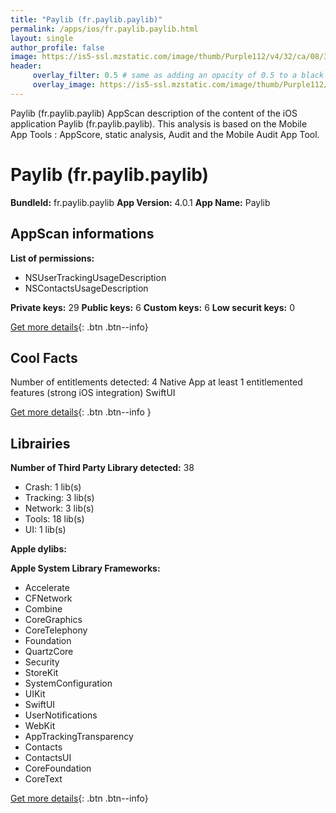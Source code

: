 ```yaml
---
title: "Paylib (fr.paylib.paylib)"
permalink: /apps/ios/fr.paylib.paylib.html
layout: single
author_profile: false
image: https://is5-ssl.mzstatic.com/image/thumb/Purple112/v4/32/ca/08/32ca08d9-f289-cda1-f762-293372f48456/AppIcon-1x_U007emarketing-0-5-0-sRGB-85-220.png/512x512bb.jpg
header: 
     overlay_filter: 0.5 # same as adding an opacity of 0.5 to a black background
     overlay_image: https://is5-ssl.mzstatic.com/image/thumb/Purple112/v4/32/ca/08/32ca08d9-f289-cda1-f762-293372f48456/AppIcon-1x_U007emarketing-0-5-0-sRGB-85-220.png/512x512bb.jpg
---
```

Paylib (fr.paylib.paylib) AppScan description of the content of the iOS application Paylib (fr.paylib.paylib). This analysis is based on the Mobile App Tools : AppScore, static analysis, Audit and the Mobile Audit App Tool.

# Paylib (fr.paylib.paylib)

**BundleId:** fr.paylib.paylib
**App Version:** 4.0.1
**App Name:** Paylib


## AppScan informations 

**List of permissions:** 
- NSUserTrackingUsageDescription
- NSContactsUsageDescription
  
  
**Private keys:** 29
**Public keys:** 6
**Custom keys:** 6
**Low securit keys:** 0
  
[Get more details](/pricing.html){: .btn .btn--info}

## Cool Facts

Number of entitlements detected: 4
Native App
at least 1 entitlemented features (strong iOS integration)
SwiftUI
  
[Get more details](/pricing.html){: .btn .btn--info }

## Librairies 
**Number of Third Party Library detected:** 38
- Crash: 1 lib(s)
- Tracking: 3 lib(s)
- Network: 3 lib(s)
- Tools: 18 lib(s)
- UI: 1 lib(s)


**Apple dylibs:**


**Apple System Library Frameworks:**
- Accelerate
- CFNetwork
- Combine
- CoreGraphics
- CoreTelephony
- Foundation
- QuartzCore
- Security
- StoreKit
- SystemConfiguration
- UIKit
- SwiftUI
- UserNotifications
- WebKit
- AppTrackingTransparency
- Contacts
- ContactsUI
- CoreFoundation
- CoreText


  
[Get more details](/pricing.html){: .btn .btn--info}

